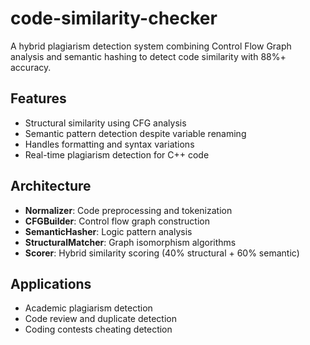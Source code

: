 # code-similarity-checker

A hybrid plagiarism detection system combining Control Flow Graph analysis and semantic hashing to detect code similarity with 88%+ accuracy.

## Features
- Structural similarity using CFG analysis
- Semantic pattern detection despite variable renaming
- Handles formatting and syntax variations
- Real-time plagiarism detection for C++ code

## Architecture
- **Normalizer**: Code preprocessing and tokenization
- **CFGBuilder**: Control flow graph construction  
- **SemanticHasher**: Logic pattern analysis
- **StructuralMatcher**: Graph isomorphism algorithms
- **Scorer**: Hybrid similarity scoring (40% structural + 60% semantic)

## Applications
- Academic plagiarism detection
- Code review and duplicate detection
- Coding contests cheating detection

